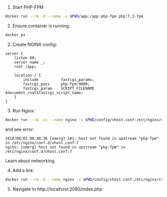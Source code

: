 1. Start PHP-FPM
```bash
docker run --rm -d --name -v $PWD/app:/app php-fpm php:7.2-fpm
```

2. Ensure container is running:

```bash
docker ps
```

2. Create NGINX config:
```nginx
server {
    listen 80;
    server_name _;
    root /app;

    location / {
        include          fastcgi_params;
        fastcgi_pass     php-fpm:9000;
        fastcgi_param    SCRIPT_FILENAME $document_root$fastcgi_script_name;
    }
}
```

3. Run Nginx:
```bash
docker run --rm -it --name nginx -v $PWD/config/vhost.conf:/etc/nginx/conf.d/vhost.conf -v $PWD/app:/app -p 2080:80 nginx
```

and see error:

```
2018/06/03 08:48:36 [emerg] 1#1: host not found in upstream "php-fpm" in /etc/nginx/conf.d/vhost.conf:7
nginx: [emerg] host not found in upstream "php-fpm" in /etc/nginx/conf.d/vhost.conf:7
```

Learn about networking.

4. Add a link:

```bash
docker run --rm -d --name nginx -v $PWD/config/vhost.conf:/etc/nginx/conf.d/default.conf -v $PWD/app:/app -p 2080:80 --link php-fpm nginx
```

5. Navigate to http://localhost:2080/index.php
